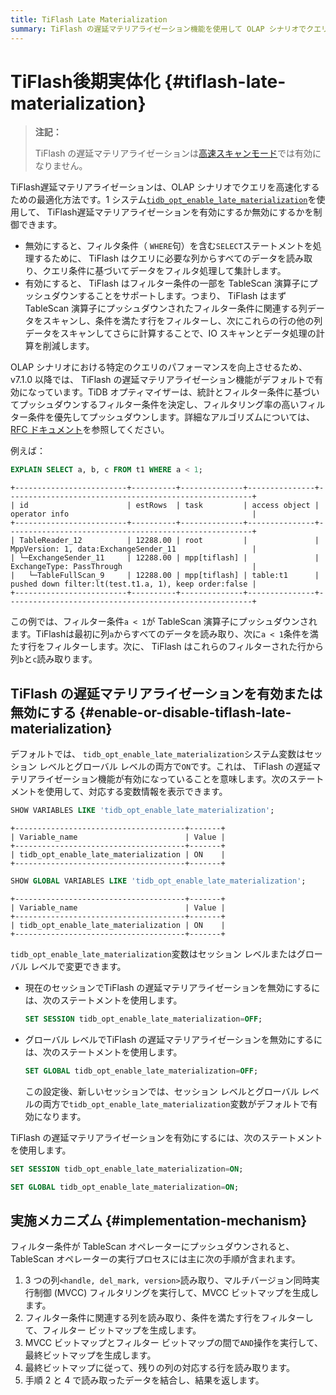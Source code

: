 ```yaml
---
title: TiFlash Late Materialization
summary: TiFlash の遅延マテリアライゼーション機能を使用して OLAP シナリオでクエリを高速化する方法について説明します。
---
```


# TiFlash後期実体化 {#tiflash-late-materialization}

> **注記：**
>
> TiFlash の遅延マテリアライゼーションは[高速スキャンモード](/tiflash/use-fastscan.md)では有効になりません。

TiFlash遅延マテリアライゼーションは、OLAP シナリオでクエリを高速化するための最適化方法です。1 システム[`tidb_opt_enable_late_materialization`](/system-variables.md#tidb_opt_enable_late_materialization-new-in-v700)を使用して、 TiFlash遅延マテリアライゼーションを有効にするか無効にするかを制御できます。

-   無効にすると、フィルタ条件（ `WHERE`句）を含む`SELECT`ステートメントを処理するために、 TiFlash はクエリに必要な列からすべてのデータを読み取り、クエリ条件に基づいてデータをフィルタ処理して集計します。
-   有効にすると、 TiFlash はフィルター条件の一部を TableScan 演算子にプッシュダウンすることをサポートします。つまり、 TiFlash はまず TableScan 演算子にプッシュダウンされたフィルター条件に関連する列データをスキャンし、条件を満たす行をフィルターし、次にこれらの行の他の列データをスキャンしてさらに計算することで、IO スキャンとデータ処理の計算を削減します。

OLAP シナリオにおける特定のクエリのパフォーマンスを向上させるため、v7.1.0 以降では、 TiFlash の遅延マテリアライゼーション機能がデフォルトで有効になっています。TiDB オプティマイザーは、統計とフィルター条件に基づいてプッシュダウンするフィルター条件を決定し、フィルタリング率の高いフィルター条件を優先してプッシュダウンします。詳細なアルゴリズムについては、 [RFC ドキュメント](https://github.com/pingcap/tidb/tree/release-8.1/docs/design/2022-12-06-support-late-materialization.md)を参照してください。

例えば：

```sql
EXPLAIN SELECT a, b, c FROM t1 WHERE a < 1;
```

    +-------------------------+----------+--------------+---------------+-------------------------------------------------------+
    | id                      | estRows  | task         | access object | operator info                                         |
    +-------------------------+----------+--------------+---------------+-------------------------------------------------------+
    | TableReader_12          | 12288.00 | root         |               | MppVersion: 1, data:ExchangeSender_11                 |
    | └─ExchangeSender_11     | 12288.00 | mpp[tiflash] |               | ExchangeType: PassThrough                             |
    |   └─TableFullScan_9     | 12288.00 | mpp[tiflash] | table:t1      | pushed down filter:lt(test.t1.a, 1), keep order:false |
    +-------------------------+----------+--------------+---------------+-------------------------------------------------------+

この例では、フィルター条件`a < 1`が TableScan 演算子にプッシュダウンされます。TiFlashは最初に列`a`からすべてのデータを読み取り、次に`a < 1`条件を満たす行をフィルターします。次に、 TiFlash はこれらのフィルターされた行から列`b`と`c`読み取ります。

## TiFlash の遅延マテリアライゼーションを有効または無効にする {#enable-or-disable-tiflash-late-materialization}

デフォルトでは、 `tidb_opt_enable_late_materialization`システム変数はセッション レベルとグローバル レベルの両方で`ON`です。これは、 TiFlash の遅延マテリアライゼーション機能が有効になっていることを意味します。次のステートメントを使用して、対応する変数情報を表示できます。

```sql
SHOW VARIABLES LIKE 'tidb_opt_enable_late_materialization';
```

    +--------------------------------------+-------+
    | Variable_name                        | Value |
    +--------------------------------------+-------+
    | tidb_opt_enable_late_materialization | ON    |
    +--------------------------------------+-------+

```sql
SHOW GLOBAL VARIABLES LIKE 'tidb_opt_enable_late_materialization';
```

    +--------------------------------------+-------+
    | Variable_name                        | Value |
    +--------------------------------------+-------+
    | tidb_opt_enable_late_materialization | ON    |
    +--------------------------------------+-------+

`tidb_opt_enable_late_materialization`変数はセッション レベルまたはグローバル レベルで変更できます。

-   現在のセッションでTiFlash の遅延マテリアライゼーションを無効にするには、次のステートメントを使用します。

    ```sql
    SET SESSION tidb_opt_enable_late_materialization=OFF;
    ```

-   グローバル レベルでTiFlash の遅延マテリアライゼーションを無効にするには、次のステートメントを使用します。

    ```sql
    SET GLOBAL tidb_opt_enable_late_materialization=OFF;
    ```

    この設定後、新しいセッションでは、セッション レベルとグローバル レベルの両方で`tidb_opt_enable_late_materialization`変数がデフォルトで有効になります。

TiFlash の遅延マテリアライゼーションを有効にするには、次のステートメントを使用します。

```sql
SET SESSION tidb_opt_enable_late_materialization=ON;
```

```sql
SET GLOBAL tidb_opt_enable_late_materialization=ON;
```

## 実施メカニズム {#implementation-mechanism}

フィルター条件が TableScan オペレーターにプッシュダウンされると、TableScan オペレーターの実行プロセスには主に次の手順が含まれます。

1.  3 つの列`<handle, del_mark, version>`読み取り、マルチバージョン同時実行制御 (MVCC) フィルタリングを実行して、MVCC ビットマップを生成します。
2.  フィルター条件に関連する列を読み取り、条件を満たす行をフィルターして、フィルター ビットマップを生成します。
3.  MVCC ビットマップとフィルター ビットマップの間で`AND`操作を実行して、最終ビットマップを生成します。
4.  最終ビットマップに従って、残りの列の対応する行を読み取ります。
5.  手順 2 と 4 で読み取ったデータを結合し、結果を返します。
